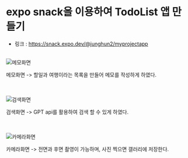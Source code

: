 # expo snack을 이용하여 TodoList 앱 만들기

- 링크 :  https://snack.expo.dev/@junghun2/myprojectapp
<br/><br/>

![메모화면](https://github.com/user-attachments/assets/97022c2d-2fc0-47e1-bdbf-30fb72c6f726)
<br/>

메모화면
-> 할일과 여행이라는 목록을 만들어 메모를 작성하게 하였다.
<br/><br/><br/>


![검색화면](https://github.com/user-attachments/assets/87c7022d-d13e-4f8c-929b-8d56d333c570)
<br/>

검색화면
-> GPT api를 활용하여 검색 할 수 있게 하였다.
<br/><br/><br/>


![카메라화면](https://github.com/user-attachments/assets/52540d57-e34d-4b62-a0c6-550a799edfd0)
<br/>

카메라화면
-> 전면과 후면 촬영이 가능하며, 사진 찍으면 갤러리에 저장한다.
<br/><br/>
